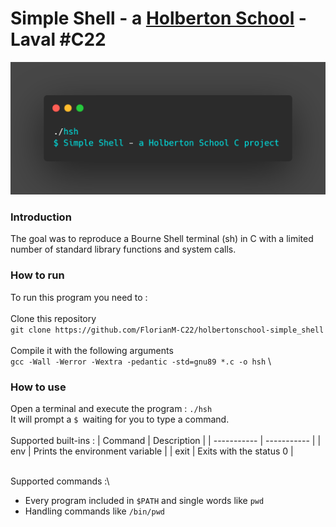
# Simple Shell - a [Holberton School](https://www.holbertonschool.fr/) - Laval #C22

<img src="/img/header.png">

### Introduction
The goal was to reproduce a Bourne Shell terminal (sh) in C with a limited number of standard library functions and system calls.

### How to run
To run this program you need to :\
\
Clone this repository\
``git clone https://github.com/FlorianM-C22/holbertonschool-simple_shell``\
\
Compile it with the following arguments\
``gcc -Wall -Werror -Wextra -pedantic -std=gnu89 *.c -o hsh``
\
### How to use
Open a terminal and execute the program :
``./hsh``\
It will prompt a ``$ ``waiting for you to type a command.\
\
Supported built-ins :
| Command  | Description   |
| ----------- | ----------- |
| env  | Prints the environment variable   |
| exit  | Exits with the status 0       |

\
Supported commands :\

* Every program included in ``$PATH`` and single words like ``pwd``
* Handling commands like ``/bin/pwd``



